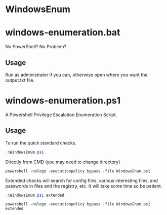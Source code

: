 # WindowsEnum

# windows-enumeration.bat
No PowerShell?  No Problem?

## Usage

Run as administrator if you can, otherwise open where you want the output.txt file.

# windows-enumeration.ps1
A Powershell Privilege Escalation Enumeration Script.

## Usage

To run the quick standard checks.

```powershell
.\WindowsEnum.ps1
```

Directly from CMD (you may need to change directory)

```
powershell -nologo -executionpolicy bypass -file WindowsEnum.ps1
```

Extended checks will search for config files, various interesting files, and passwords in files and the registry, etc. It will take some time so be patient.

```powershell
.\WindowsEnum.ps1 extended
```

```
powershell -nologo -executionpolicy bypass -file WindowsEnum.ps1 extended
```

